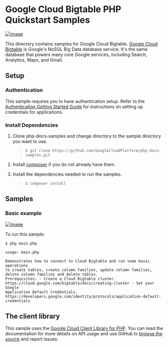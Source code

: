 Google Cloud Bigtable PHP Quickstart Samples
=================================

[![image](https://gstatic.com/cloudssh/images/open-btn.png)](https://console.cloud.google.com/cloudshell/open?git_repo=https://github.com/GoogleCloudPlatform/php-docs-samples&page=editor&open_in_editor=bigtable/api/helloworld/main.php,bigtable/api/helloworld/README.md)

This directory contains samples for Google Cloud Bigtable. [Google Cloud
Bigtable](https://cloud.google.com/bigtable/docs) is Google's NoSQL Big
Data database service. It's the same database that powers many core
Google services, including Search, Analytics, Maps, and Gmail.

Setup
-----

### Authentication

This sample requires you to have authentication setup. Refer to the
[Authentication Getting Started
Guide](https://cloud.google.com/docs/authentication/getting-started) for
instructions on setting up credentials for applications.

### Install Dependencies

1.  Clone php-docs-samples and change directory to the sample directory
    you want to use.

    > ``` {.sourceCode .bash}
    > $ git clone https://github.com/GoogleCloudPlatform/php-docs-samples.git
    > ```

2.  Install [composer](https://getcomposer.org/) if you do not already
    have them.
3.  Install the dependencies needed to run the samples.

    > ``` {.sourceCode .bash}
    > $ composer install
    > ```

Samples
-------

### Basic example

[![image](https://gstatic.com/cloudssh/images/open-btn.png)](https://console.cloud.google.com/cloudshell/open?git_repo=https://github.com/GoogleCloudPlatform/php-docs-samples&page=editor&open_in_editor=bigtable/api/quickstart/main.php,bigtable/api/quickstart/README.md)

To run this sample:

``` {.sourceCode .bash}
$ php main.php

usage: main.php

Demonstrates how to connect to Cloud Bigtable and run some basic operations
to create tables, create column families, update column families, delete column families and delete tables.
Prerequisites: - Create a Cloud Bigtable cluster.
https://cloud.google.com/bigtable/docs/creating-cluster - Set your Google
Application Default Credentials.
https://developers.google.com/identity/protocols/application-default-
credentials
```

The client library
------------------

This sample uses the [Google Cloud Client Library for
PHP](https://googleapis.github.io/google-cloud-php/). You can read the
documentation for more details on API usage and use GitHub to [browse
the source](https://github.com/googleapis/google-cloud-php) and
report issues.
